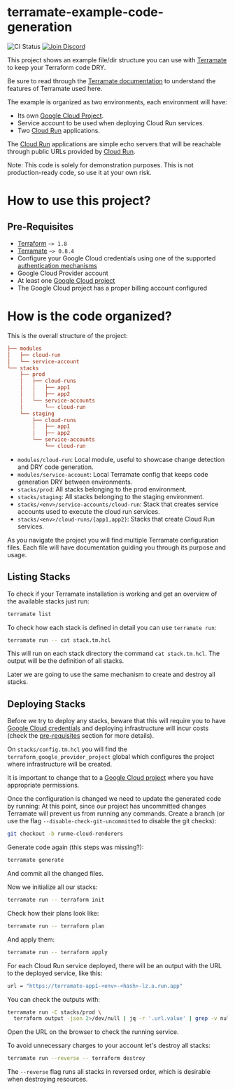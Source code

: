 # terramate-example-code-generation

![CI Status](https://github.com/terramate-io/terramate-example-code-generation/actions/workflows/ci.yml/badge.svg)
[![Join Discord](https://img.shields.io/discord/1088753599951151154?label=Discord&logo=discord&logoColor=white)](https://terramate.io/discord)

This project shows an example file/dir structure you can use with
[Terramate](https://github.com/terramate-io/terramate) to keep your Terraform
code DRY.

Be sure to read through the [Terramate documentation](https://github.com/terramate-io/terramate)
to understand the features of Terramate used here.

The example is organized as two environments, each environment will have:

- Its own [Google Cloud Project](https://cloud.google.com/storage/docs/projects).
- Service account to be used when deploying Cloud Run services.
- Two [Cloud Run](https://cloud.google.com/run) applications.

The [Cloud Run](https://cloud.google.com/run) applications are simple
echo servers that will be reachable through public URLs provided by
[Cloud Run](https://cloud.google.com/run).

Note: This code is solely for demonstration purposes.
This is not production-ready code, so use it at your own risk.

# How to use this project?

## Pre-Requisites

- [Terraform](https://www.terraform.io/) `~> 1.8`
- [Terramate](https://github.com/terramate-io/terramate) `~> 0.8.4`
- Configure your Google Cloud credentials using one of the supported [authentication mechanisms](https://registry.terraform.io/providers/hashicorp/google/latest/docs/guides/provider_reference#authentication)
- Google Cloud Provider account
- At least one [Google Cloud project](https://cloud.google.com/storage/docs/projects)
- The Google Cloud project has a proper billing account configured

# How is the code organized?

This is the overall structure of the project:

```ini {"id":"01J1N5425WZ9SZMJT7K67XA1JA"}
├── modules
│   ├── cloud-run
│   └── service-account
└── stacks
    ├── prod
    │   ├── cloud-runs
    │   │   ├── app1
    │   │   ├── app2
    │   └── service-accounts
    │       └── cloud-run
    └── staging
        ├── cloud-runs
        │   ├── app1
        │   ├── app2
        └── service-accounts
            └── cloud-run
```

- `modules/cloud-run`: Local module, useful to showcase change detection and DRY code generation.
- `modules/service-account`: Local Terramate config that keeps code generation DRY between environments.
- `stacks/prod`: All stacks belonging to the prod environment.
- `stacks/staging`: All stacks belonging to the staging environment.
- `stacks/<env>/service-accounts/cloud-run`: Stack that creates service accounts used to execute the cloud run services.
- `stacks/<env>/cloud-runs/{app1,app2}`: Stacks that create Cloud Run services.

As you navigate the project you will find multiple Terramate configuration files.
Each file will have documentation guiding you through its purpose and usage.

## Listing Stacks

To check if your Terramate installation is working and get an overview of the
available stacks just run:

```sh {"id":"01J1N5425WZ9SZMJT7K7SZTDP7"}
terramate list
```

To check how each stack is defined in detail you can use `terramate run`:

```sh {"id":"01J1N5425WZ9SZMJT7K9TD47MF"}
terramate run -- cat stack.tm.hcl
```

This will run on each stack directory the command `cat stack.tm.hcl`.
The output will be the definition of all stacks.

Later we are going to use the same mechanism to create and destroy all stacks.

## Deploying Stacks

Before we try to deploy any stacks, beware that this will require you
to have [Google Cloud credentials](https://cloud.google.com/docs/authentication/getting-started)
and deploying infrastructure will incur costs (check the
[pre-requisites](#pre-requisites) section for more details).

On `stacks/config.tm.hcl` you will find the `terraform_google_provider_project`
global which configures the project where infrastructure will be created.

It is important to change that to a [Google Cloud project](https://cloud.google.com/storage/docs/projects)
where you have appropriate permissions.

Once the configuration is changed we need to update the generated code by running:
At this point, since our project has uncommitted changes Terramate will prevent us
from running any commands. Create a branch (or use the flag `--disable-check-git-uncommitted`
to disable the git checks):

```sh {"id":"01J1N5425WZ9SZMJT7KC24FTWK"}
git checkout -b runme-cloud-renderers
```

Generate code again (this steps was missing?):

```sh {"id":"01J1N5FPRKTKKV8A48JCM86D53"}
terramate generate
```

And commit all the changed files.

Now we initialize all our stacks:

```sh {"id":"01J1N5425WZ9SZMJT7KEDWCBF0"}
terramate run -- terraform init
```

Check how their plans look like:

```sh {"id":"01J1N5425WZ9SZMJT7KEWYDNRD"}
terramate run -- terraform plan
```

And apply them:

```sh {"id":"01J1N5425WZ9SZMJT7KHJW510X"}
terramate run -- terraform apply
```

For each Cloud Run service deployed, there will be an output with the URL to
the deployed service, like this:

```sh {"id":"01J1N5425WZ9SZMJT7KJ8WY5WP"}
url = "https://terramate-app1-<env>-<hash>-lz.a.run.app"
```

You can check the outputs with:

```sh {"id":"01J1N5425WZ9SZMJT7KNZ6DQWQ"}
terramate run -C stacks/prod \
  terraform output -json 2>/dev/null | jq -r '.url.value' | grep -v null
```

Open the URL on the browser to check the running service.

To avoid unnecessary charges to your account let's destroy all stacks:

```sh {"id":"01J1N5425WZ9SZMJT7KP3VAPG7"}
terramate run --reverse -- terraform destroy
```

The `--reverse` flag runs all stacks in reversed order, which is desirable
when destroying resources.
